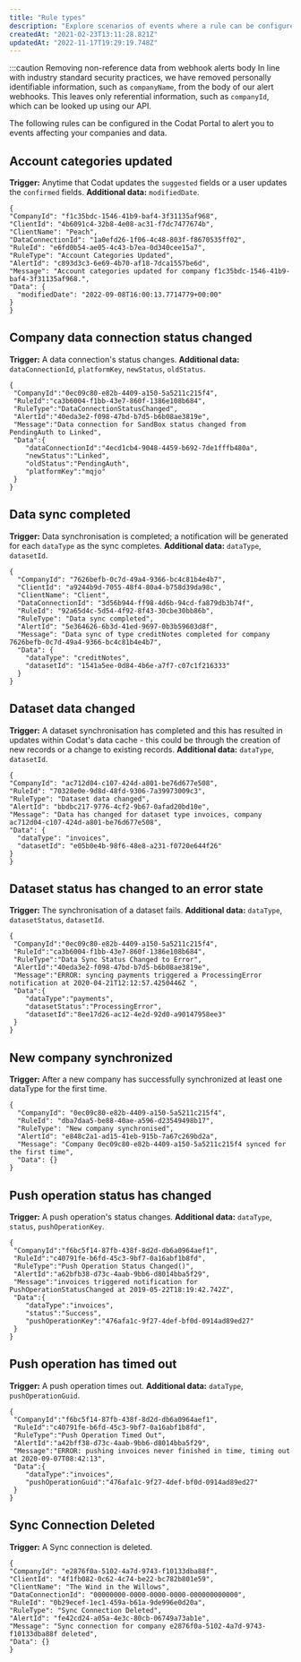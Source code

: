 ```yaml
---
title: "Rule types"
description: "Explore scenarios of events where a rule can be configured"
createdAt: "2021-02-23T13:11:28.821Z"
updatedAt: "2022-11-17T19:29:19.748Z"
---
```


:::caution Removing non-reference data from webhook alerts body
In line with industry standard security practices, we have removed personally identifiable information, such as `companyName`, from the body of our alert webhooks. This leaves only referential information, such as `companyId`, which can be looked up using our API.

The following rules can be configured in the Codat Portal to alert you to events affecting your companies and data.

## Account categories updated

**Trigger:** Anytime that Codat updates the `suggested` fields or a user updates the `confirmed` fields.
**Additional data:** `modifiedDate`.

```
{
"CompanyId": "f1c35bdc-1546-41b9-baf4-3f31135af968",
"ClientId": "4b6091c4-32b8-4e08-ac31-f7dc7477674b",
"ClientName": "Peach",
"DataConnectionId": "1a0efd26-1f06-4c48-803f-f8670535ff02",
"RuleId": "e6fd0b54-ae05-4c43-b7ea-0d340cee15a7",
"RuleType": "Account Categories Updated",
"AlertId": "c893d3c3-6e69-4b70-af18-7dca1557be6d",
"Message": "Account categories updated for company f1c35bdc-1546-41b9-baf4-3f31135af968.",
"Data": {
  "modifiedDate": "2022-09-08T16:00:13.7714779+00:00"
}
}
```

## Company data connection status changed

**Trigger:** A data connection's status changes.
**Additional data:** `dataConnectionId`, `platformKey`, `newStatus`, `oldStatus`.

```
{
 "CompanyId":"0ec09c80-e82b-4409-a150-5a5211c215f4",
 "RuleId":"ca3b6004-f1bb-43e7-860f-1386e108b684",
 "RuleType":"DataConnectionStatusChanged",
 "AlertId":"40eda3e2-f098-47bd-b7d5-b6b08ae3819e",
 "Message":"Data connection for SandBox status changed from PendingAuth to Linked",
 "Data":{
    "dataConnectionId":"4ecd1cb4-9048-4459-b692-7de1fffb480a",
    "newStatus":"Linked",
    "oldStatus":"PendingAuth",
    "platformKey":"mqjo"
 }
}
```

## Data sync completed

**Trigger:** Data synchronisation is completed; a notification will be generated for each `dataType` as the sync completes.
**Additional data:** `dataType`, `datasetId`.

```
{
  "CompanyId": "7626befb-0c7d-49a4-9366-bc4c81b4e4b7",
  "ClientId": "a9244b9d-7055-48f4-80a4-b758d39da98c",
  "ClientName": "Client",
  "DataConnectionId": "3d56b944-ff98-4d6b-94cd-fa879db3b74f",
  "RuleId": "92a65d4c-5d54-4f92-8f43-30cbe30bb86b",
  "RuleType": "Data sync completed",
  "AlertId": "5e364626-6b3d-41ed-9697-0b3b59603d8f",
  "Message": "Data sync of type creditNotes completed for company 7626befb-0c7d-49a4-9366-bc4c81b4e4b7",
  "Data": {
    "dataType": "creditNotes",
    "datasetId": "1541a5ee-0d84-4b6e-a7f7-c07c1f216333"
  }
}
```

## Dataset data changed

**Trigger:** A dataset synchronisation has completed and this has resulted in updates within Codat's data cache - this could be through the creation of new records or a change to existing records.
**Additional data:** `dataType`, `datasetId`.

```
{
"CompanyId": "ac712d04-c107-424d-a801-be76d677e508",
"RuleId": "70328e0e-9d8d-48fd-9306-7a39973009c3",
"RuleType": "Dataset data changed",
"AlertId": "bbdbc217-9776-4cf2-9b67-0afad20bd10e",
"Message": "Data has changed for dataset type invoices, company ac712d04-c107-424d-a801-be76d677e508",
"Data": {
  "dataType": "invoices",
  "datasetId": "e05b0e4b-98f6-48e8-a231-f0720e644f26"
}
}
```

## Dataset status has changed to an error state

**Trigger:** The synchronisation of a dataset fails.
**Additional data:** `dataType`, `datasetStatus`, `datasetId`.

```
{
 "CompanyId":"0ec09c80-e82b-4409-a150-5a5211c215f4",
 "RuleId":"ca3b6004-f1bb-43e7-860f-1386e108b684",
 "RuleType":"Data Sync Status Changed to Error",
 "AlertId":"40eda3e2-f098-47bd-b7d5-b6b08ae3819e",
 "Message":"ERROR: syncing payments triggered a ProcessingError notification at 2020-04-21T12:12:57.4250446Z ",
 "Data":{
    "dataType":"payments",
    "datasetStatus":"ProcessingError",
    "datasetId":"8ee17d26-ac12-4e2d-92d0-a90147958ee3"
 }
}
```

## New company synchronized

**Trigger:** After a new company has successfully synchronized at least one dataType for the first time.

```
{
  "CompanyId": "0ec09c80-e82b-4409-a150-5a5211c215f4",
  "RuleId": "dba7daa5-be88-40ae-a596-d23549498b17",
  "RuleType": "New company synchronised",
  "AlertId": "e848c2a1-ad15-41eb-915b-7a67c269bd2a",
  "Message": "Company 0ec09c80-e82b-4409-a150-5a5211c215f4 synced for the first time",
  "Data": {}
}
```

## Push operation status has changed

**Trigger:** A push operation's status changes.
**Additional data:** `dataType`, `status`, `pushOperationKey`.

```
{
 "CompanyId":"f6bc5f14-87fb-438f-8d2d-db6a0964aef1",
 "RuleId":"c40791fe-b6fd-45c3-9bf7-0a16abf1b8fd",
 "RuleType":"Push Operation Status Changed()",
 "AlertId":"a62bfb38-d73c-4aab-9bb6-d8014bba5f29",
 "Message":"invoices triggered notification for PushOperationStatusChanged at 2019-05-22T18:19:42.742Z",
 "Data":{
    "dataType":"invoices",
    "status":"Success",
    "pushOperationKey":"476afa1c-9f27-4def-bf0d-0914ad89ed27"
 }
}
```

## Push operation has timed out

**Trigger:** A push operation times out.
**Additional data:** `dataType`, `pushOperationGuid`.

```
{
 "CompanyId":"f6bc5f14-87fb-438f-8d2d-db6a0964aef1",
 "RuleId":"c40791fe-b6fd-45c3-9bf7-0a16abf1b8fd",
 "RuleType":"Push Operation Timed Out",
 "AlertId":"a42bff38-d73c-4aab-9bb6-d8014bba5f29",
 "Message":"ERROR: pushing invoices never finished in time, timing out at 2020-09-07T08:42:13",
 "Data":{
    "dataType":"invoices",
    "pushOperationGuid":"476afa1c-9f27-4def-bf0d-0914ad89ed27"
 }
}
```

## Sync Connection Deleted

**Trigger:** A Sync connection is deleted.

```
{
"CompanyId": "e2876f0a-5102-4a7d-9743-f10133dba88f",
"ClientId": "4f1fb082-0c62-4c74-be22-bc782b801e59",
"ClientName": "The Wind in the Willows",
"DataConnectionId": "00000000-0000-0000-0000-000000000000",
"RuleId": "0b29ecef-1ec1-459a-b61a-9de996e0d20a",
"RuleType": "Sync Connection Deleted",
"AlertId": "fe42cd24-a05a-4e3c-80cb-06749a73ab1e",
"Message": "Sync connection for company e2876f0a-5102-4a7d-9743-f10133dba88f deleted",
"Data": {}
}
```
